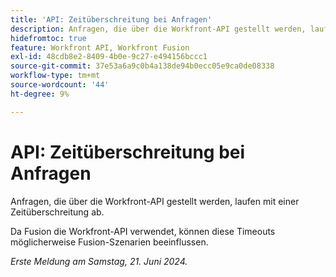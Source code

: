 ```yaml
---
title: 'API: Zeitüberschreitung bei Anfragen'
description: Anfragen, die über die Workfront-API gestellt werden, laufen mit einer Zeitüberschreitung ab.
hidefromtoc: true
feature: Workfront API, Workfront Fusion
exl-id: 48cdb8e2-8409-4b0e-9c27-e494156bccc1
source-git-commit: 37e53a6a9c0b4a138de94b0ecc05e9ca0de08338
workflow-type: tm+mt
source-wordcount: '44'
ht-degree: 9%

---
```


# API: Zeitüberschreitung bei Anfragen


<!--
>[!NOTE]
>
>This article was fixed on October 9, 2024.
-->

Anfragen, die über die Workfront-API gestellt werden, laufen mit einer Zeitüberschreitung ab.

Da Fusion die Workfront-API verwendet, können diese Timeouts möglicherweise Fusion-Szenarien beeinflussen.

_Erste Meldung am Samstag, 21. Juni 2024._

